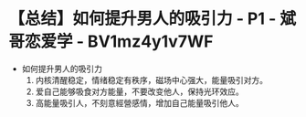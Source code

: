 # 【总结】如何提升男人的吸引力 - P1 - 斌哥恋爱学 - BV1mz4y1v7WF

-   如何提升男人的吸引力
    1.  内核清醒稳定，情绪稳定有秩序，磁场中心强大，能量吸引对方。
    2.  爱自己能够吸食对方能量，不要改变他人，保持光环效应。
    3.  高能量吸引人，不刻意經營感情，增加自己能量吸引他人。
